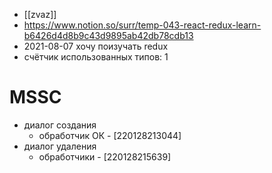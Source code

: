 * [[zvaz]] 
* https://www.notion.so/surr/temp-043-react-redux-learn-b6426d4d8b9c43d9895ab42db78cdb13
* 2021-08-07 хочу поизучать redux
* счётчик использованных типов: 1

# MSSC
* диалог создания
  * обработчик ОК - [220128213044]
* диалог удаления
  * обработчики - [220128215639]
